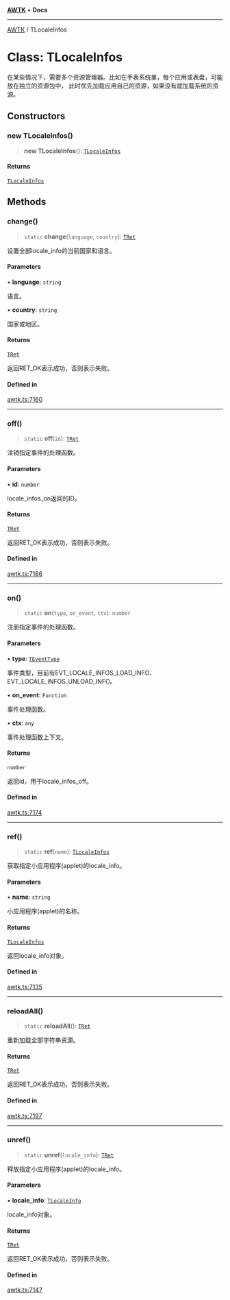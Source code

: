 [**AWTK**](../README.md) • **Docs**

***

[AWTK](../globals.md) / TLocaleInfos

# Class: TLocaleInfos

在某些情况下，需要多个资源管理器。比如在手表系统里，每个应用或表盘，可能放在独立的资源包中，
此时优先加载应用自己的资源，如果没有就加载系统的资源。

## Constructors

### new TLocaleInfos()

> **new TLocaleInfos**(): [`TLocaleInfos`](TLocaleInfos.md)

#### Returns

[`TLocaleInfos`](TLocaleInfos.md)

## Methods

### change()

> `static` **change**(`language`, `country`): [`TRet`](../enumerations/TRet.md)

设置全部locale_info的当前国家和语言。

#### Parameters

• **language**: `string`

语言。

• **country**: `string`

国家或地区。

#### Returns

[`TRet`](../enumerations/TRet.md)

返回RET_OK表示成功，否则表示失败。

#### Defined in

[awtk.ts:7160](https://github.com/zlgopen/awtk-binding/blob/b1e618d759250c07a8449fe21dad19c89a7f6c51/tools/code_gen/js/output/awtk.ts#L7160)

***

### off()

> `static` **off**(`id`): [`TRet`](../enumerations/TRet.md)

注销指定事件的处理函数。

#### Parameters

• **id**: `number`

locale_infos_on返回的ID。

#### Returns

[`TRet`](../enumerations/TRet.md)

返回RET_OK表示成功，否则表示失败。

#### Defined in

[awtk.ts:7186](https://github.com/zlgopen/awtk-binding/blob/b1e618d759250c07a8449fe21dad19c89a7f6c51/tools/code_gen/js/output/awtk.ts#L7186)

***

### on()

> `static` **on**(`type`, `on_event`, `ctx`): `number`

注册指定事件的处理函数。

#### Parameters

• **type**: [`TEventType`](../enumerations/TEventType.md)

事件类型，目前有EVT_LOCALE_INFOS_LOAD_INFO、EVT_LOCALE_INFOS_UNLOAD_INFO。

• **on\_event**: `Function`

事件处理函数。

• **ctx**: `any`

事件处理函数上下文。

#### Returns

`number`

返回id，用于locale_infos_off。

#### Defined in

[awtk.ts:7174](https://github.com/zlgopen/awtk-binding/blob/b1e618d759250c07a8449fe21dad19c89a7f6c51/tools/code_gen/js/output/awtk.ts#L7174)

***

### ref()

> `static` **ref**(`name`): [`TLocaleInfos`](TLocaleInfos.md)

获取指定小应用程序(applet)的locale_info。

#### Parameters

• **name**: `string`

小应用程序(applet)的名称。

#### Returns

[`TLocaleInfos`](TLocaleInfos.md)

返回locale_info对象。

#### Defined in

[awtk.ts:7135](https://github.com/zlgopen/awtk-binding/blob/b1e618d759250c07a8449fe21dad19c89a7f6c51/tools/code_gen/js/output/awtk.ts#L7135)

***

### reloadAll()

> `static` **reloadAll**(): [`TRet`](../enumerations/TRet.md)

重新加载全部字符串资源。

#### Returns

[`TRet`](../enumerations/TRet.md)

返回RET_OK表示成功，否则表示失败。

#### Defined in

[awtk.ts:7197](https://github.com/zlgopen/awtk-binding/blob/b1e618d759250c07a8449fe21dad19c89a7f6c51/tools/code_gen/js/output/awtk.ts#L7197)

***

### unref()

> `static` **unref**(`locale_info`): [`TRet`](../enumerations/TRet.md)

释放指定小应用程序(applet)的locale_info。

#### Parameters

• **locale\_info**: [`TLocaleInfo`](TLocaleInfo.md)

locale_info对象。

#### Returns

[`TRet`](../enumerations/TRet.md)

返回RET_OK表示成功，否则表示失败。

#### Defined in

[awtk.ts:7147](https://github.com/zlgopen/awtk-binding/blob/b1e618d759250c07a8449fe21dad19c89a7f6c51/tools/code_gen/js/output/awtk.ts#L7147)
